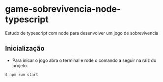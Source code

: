 # game-sobrevivencia-node-typescript
Estudo de typescript com node para desenvolver um jogo de sobrevivencia

## Inicialização 
- Para inicar o jogo abra o terminal e rode o comando a seguir na raiz do projeto.

```bash
$ npm run start  
```
